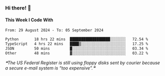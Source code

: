 ### Hi there! 👋

#### This Week I Code With
<!--START_SECTION:waka-->

```txt
From: 29 August 2024 - To: 05 September 2024

Python       18 hrs 22 mins  ██████████████████░░░░░░░   72.54 %
TypeScript   4 hrs 22 mins   ████▒░░░░░░░░░░░░░░░░░░░░   17.25 %
JSON         50 mins         █░░░░░░░░░░░░░░░░░░░░░░░░   03.34 %
Other        48 mins         ▓░░░░░░░░░░░░░░░░░░░░░░░░   03.22 %
```

<!--END_SECTION:waka-->

<!--STARTS_HERE_QUOTE_README-->
<i>❝The US Federal Register is still using floppy disks sent by courier because a secure e-mail system is “too expensive”.❞</i>
<!--ENDS_HERE_QUOTE_README-->

